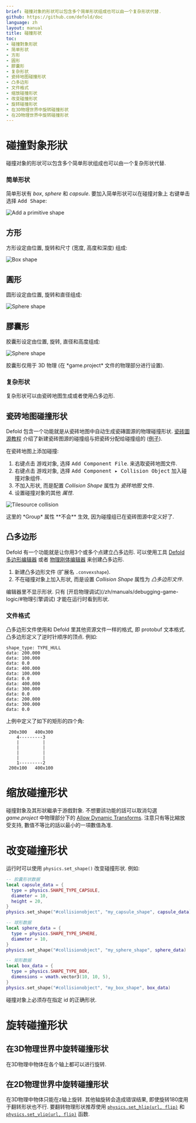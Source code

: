 ```yaml
---
brief: 碰撞对象的形状可以包含多个简单形状组成也可以由一个复杂形状代替.
github: https://github.com/defold/doc
language: zh
layout: manual
title: 碰撞形状
toc:
- 碰撞對象形狀
- 简单形状
- 方形
- 圓形
- 膠囊形
- 复杂形状
- 瓷砖地图碰撞形状
- 凸多边形
- 文件格式
- 缩放碰撞形状
- 改变碰撞形状
- 旋转碰撞形状
- 在3D物理世界中旋转碰撞形状
- 在2D物理世界中旋转碰撞形状
---
```


# 碰撞對象形狀

碰撞对象的形状可以包含多个简单形状组成也可以由一个复杂形状代替.

### 简单形状
简单形状有 *box*, *sphere* 和 *capsule*. 要加入简单形状可以在碰撞对象上 <kbd>右键单击</kbd> 选择 <kbd>Add Shape</kbd>:

![Add a primitive shape](/manuals/images/physics/add_shape.png)

## 方形
方形设定由位置, 旋转和尺寸 (宽度, 高度和深度) 组成:

![Box shape](/manuals/images/physics/box.png)

## 圓形
圆形设定由位置, 旋转和直径组成:

![Sphere shape](/manuals/images/physics/sphere.png)

## 膠囊形
胶囊形设定由位置, 旋转, 直径和高度组成:

![Sphere shape](/manuals/images/physics/capsule.png)

<div class='important' markdown='1'>
胶囊形仅用于 3D 物理 (在 *game.project* 文件的物理部分进行设置).
</div>

### 复杂形状
复杂形状可以由瓷砖地图生成或者使用凸多边形.

## 瓷砖地图碰撞形状
Defold 包含一个功能就是从瓷砖地图中自动生成瓷磚圖源的物理碰撞形状. [瓷砖圖源教程](/zh/manuals/tilesource/#tile-source-collision-shapes) 介绍了新建瓷砖图源的碰撞组与把瓷砖分配给碰撞组的 ([例子](/examples/tilemap/collisions/)).

在瓷砖地图上添加碰撞:

1. <kbd>右键点击</kbd> 游戏对象, 选择 <kbd>Add Component File</kbd>. 来选取瓷砖地图文件.
2. <kbd>右键点击</kbd> 游戏对象, 选择 <kbd>Add Component ▸ Collision Object</kbd> 加入碰撞对象组件.
3. 不加入形状, 而是配置 *Collision Shape* 属性为 *瓷砖地图* 文件.
4. 设置碰撞对象的其他 *属性*.

![Tilesource collision](/manuals/images/physics/collision_tilemap.png)

<div class='important' markdown='1'>
这里的 *Group* 属性 **不会** 生效, 因为碰撞组已在瓷砖图源中定义好了.
</div>

## 凸多边形
Defold 有一个功能就是让你用3个或多个点建立凸多边形. 可以使用工具 [Defold 多边形编辑器](https://rossgrams.itch.io/defold-polygon-editor) 或者 [物理刚体编辑器](https://selimanac.github.io/physics-body-editor/) 来创建凸多边形.

1. 新建凸多边形文件 (扩展名 `.convexshape`).
2. 不在碰撞对象上加入形状, 而是设置 *Collision Shape* 属性为 *凸多边形文件*.

<div class='sidenote' markdown='1'>
编辑器里不显示形状. 只有 [开启物理调试](/zh/manuals/debugging-game-logic/#物理引擎调试) 才能在运行时看到形状.
</div>

### 文件格式
凸多边形文件使用和 Defold 里其他资源文件一样的格式, 即 protobuf 文本格式. 凸多边形定义了逆时针顺序的顶点. 例如:

```
shape_type: TYPE_HULL
data: 200.000
data: 100.000
data: 0.0
data: 400.000
data: 100.000
data: 0.0
data: 400.000
data: 300.000
data: 0.0
data: 200.000
data: 300.000
data: 0.0
```

上例中定义了如下的矩形的四个角:

```
 200x300   400x300
    4---------3
    |         |
    |         |
    |         |
    |         |
    1---------2
 200x100   400x100
```

# 缩放碰撞形状
碰撞對象及其形狀繼承于游戲對象. 不想要該功能的話可以取消勾選 *game.project* 中物理部分下的 [Allow Dynamic Transforms](/zh/manuals/project-settings/#allow-dynamic-transforms). 注意只有等比縮放受支持, 數值不等比的話以最小的一項數值為准.


# 改变碰撞形状
运行时可以使用 `physics.set_shape()` 改变碰撞形状. 例如:

```lua
-- 胶囊形状数据
local capsule_data = {
  type = physics.SHAPE_TYPE_CAPSULE,
  diameter = 10,
  height = 20,
}
physics.set_shape("#collisionobject", "my_capsule_shape", capsule_data)

-- 球形数据
local sphere_data = {
  type = physics.SHAPE_TYPE_SPHERE,
  diameter = 10,
}
physics.set_shape("#collisionobject", "my_sphere_shape", sphere_data)

-- 矩形数据
local box_data = {
  type = physics.SHAPE_TYPE_BOX,
  dimensions = vmath.vector3(10, 10, 5),
}
physics.set_shape("#collisionobject", "my_box_shape", box_data)
```

<div class='sidenote' markdown='1'>
碰撞对象上必须存在指定 id 的正确形状.
</div>


# 旋转碰撞形状

## 在3D物理世界中旋转碰撞形状
在3D物理中物体在各个轴上都可以进行旋转.


## 在2D物理世界中旋转碰撞形状
在3D物理中物体只能在z轴上旋转. 其他轴旋转会造成错误结果, 即使旋转180度用于翻转形状也不行. 要翻转物理形状推荐使用 [`physics.set_hlip(url, flip)`](/ref/stable/physics/?#physics.set_hflip:url-flip) 和 [`physics.set_vlip(url, flip)`](/ref/stable/physics/?#physics.set_vflip:url-flip) 函数.